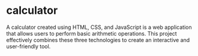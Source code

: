 # calculator
A calculator created using HTML, CSS, and JavaScript is a web application that allows users to perform basic arithmetic operations.  This project effectively combines these three technologies to create an interactive and user-friendly tool.
